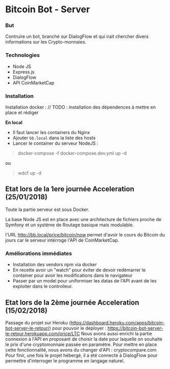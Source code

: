 
# Bitcoin Bot - Server

### But
Contruire un bot, branché sur DialogFlow et qui irait chercher divers informations sur les Crypto-monnaies.

### Technologies

- Node JS
- Express.js
- DialogFlow
- API CoinMarketCap

### Installation 
Installation docker : 
// TODO : installation des dépendences à mettre en place et rédiger 

**En local**  
- Il faut lancer les containers du Nginx 
- Ajouter `bb.local` dans la liste des hosts
- Lancer le container du serveur NodeJS : 
> docker-compose -f docker-compose.dev.yml up -d

ou

> wdcf up -d


## Etat lors de la 1ere journée Acceleration (25/01/2018)
Toute la partie serveur est sous Docker. 

La base Node JS est en place avec une architecture de fichiers proche de Symfony et un système de Routage basique mais modulable.

l'URL http://bb.local/price/bitcoin/now permet d'avoir le cours du Bitcoin du jours car le serveur intérroge l'API de CoinMarketCap.

### Améliorations immédiates 

 - Installation des vendors npm via docker
 - En recette avoir un "watch" pour éviter de devoir redémarrer le container pour avoir les modifications dans le navigateur
 - Passer par un model pour uniformiser les datas de l'API avant de les exploiter dans le controlleur. 
 
## Etat lors de la 2ème journée Acceleration (15/02/2018)
Passage du projet sur Heroku (https://dashboard.heroku.com/apps/bitcoin-bot-server-le-retour/) pour pouvoir le déployer : https://bitcoin-bot-server-le-retour.herokuapp.com/price/LTC
Nous avons aussi enrichi la partie connexion à l'API en proposant de choisir la date pour laquelle on souhaite le prix d'une cryptomonnaie passée en paramètre. Pour mettre en place cette fonctionnalité, nous avons du changer d'API : cryptocompare.com
Pour finir, une fois le projet hébergé, il  a été connecté à DialogFlow pour permettre d'interroger le programme en langage naturel.
